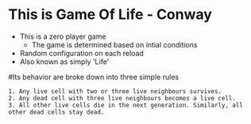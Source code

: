 # This is Game Of Life - Conway

  - This is a zero player game
      - The game is determined based on intial conditions 
  - Random configuration on each reload
  - Also known as simply 'Life'
  
 #Its behavior are broke down into three simple rules

    1. Any live cell with two or three live neighbours survives.
    2. Any dead cell with three live neighbours becomes a live cell.
    3. All other live cells die in the next generation. Similarly, all other dead cells stay dead.

